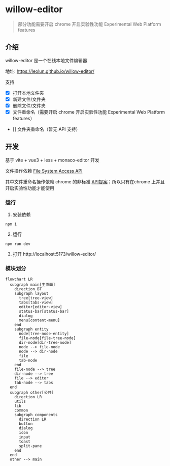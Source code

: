 # willow-editor
> 部分功能需要开启 chrome 开启实验性功能 Experimental Web Platform features
## 介绍
willow-editor 是一个在线本地文件编辑器

地址: https://leolun.github.io/willow-editor/

支持
- [x] 打开本地文件夹
- [x] 新建文件/文件夹
- [x] 删除文件/文件夹
- [x] 文件重命名（需要开启 chrome 开启实验性功能 Experimental Web Platform features）
- [] 文件夹重命名（暂无 API 支持）
## 开发
基于 vite + vue3 + less + monaco-editor 开发

文件操作依赖 [File System Access API](https://developer.mozilla.org/en-US/docs/Web/API/File_System_Access_API)

其中文件重命名操作依赖 chrome 的非标准 [API提案](https://github.com/whatwg/fs/pull/10)；所以只有在chrome 上并且开启实验性功能才能使用

### 运行
1. 安装依赖
```shell
npm i
```
2. 运行
```shell
npm run dev
```
3. 打开 http://localhost:5173/willow-editor/
### 模块划分
```mermaid
flowchart LR
  subgraph main[主页面]
    direction BT
    subgraph layout
      tree[tree-view]
      tabs[tabs-view]
      editor[editor-view]
      status-bar[status-bar]
      dialog
      menu[content-menu]
    end
    subgraph entity
      node[tree-node-entity]
      file-node[file-tree-node]
      dir-node[dir-tree-node]
      node --> file-node
      node --> dir-node
      file
      tab-node
    end
    file-node --> tree
    dir-node --> tree
    file --> editor
    tab-node --> tabs
  end
  subgraph other[公共]
    direction LR
    utils
    lib
    common
    subgraph components
      direction LR
      button
      dialog
      icon
      input
      toast
      split-pane
    end
  end
  other --> main
```


